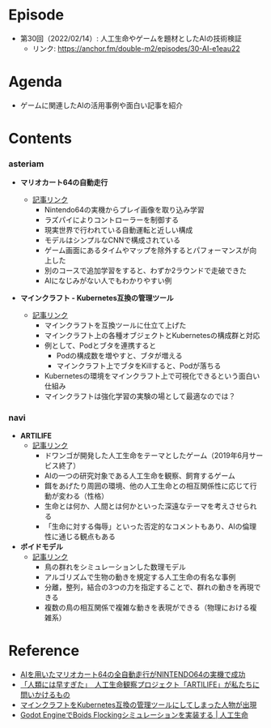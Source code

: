 # Episode

- 第30回（2022/02/14）: 人工生命やゲームを題材としたAIの技術検証
  - リンク: https://anchor.fm/double-m2/episodes/30-AI-e1eau22

# Agenda

- ゲームに関連したAIの活用事例や面白い記事を紹介

# Contents

### asteriam

- **マリオカート64の自動走行**
  - [記事リンク](https://gigazine.net/news/20211125-mario-kart-64-self-driving/)
    - Nintendo64の実機からプレイ画像を取り込み学習
    - ラズパイによりコントローラーを制御する
    - 現実世界で行われている自動運転と近しい構成
    - モデルはシンプルなCNNで構成されている
    - ゲーム画面にあるタイムやマップを除外するとパフォーマンスが向上した
    - 別のコースで追加学習をすると、わずか2ラウンドで走破できた
    - AIになじみがない人でもわかりやすい例

- **マインクラフト - Kubernetes互換の管理ツール**
  - [記事リンク](https://gigazine.net/news/20220107-kubecraftadmin/)
    - マインクラフトを互換ツールに仕立て上げた
    - マインクラフト上の各種オブジェクトとKubernetesの構成群と対応
    - 例として、Podとブタを連携すると
      - Podの構成数を増やすと、ブタが増える
      - マインクラフト上でブタをKillすると、Podが落ちる
    - Kubernetesの環境をマインクラフト上で可視化できるという面白い仕組み
    - マインクラフトは強化学習の実験の場として最適なのでは？

### navi

- **ARTILIFE**
  - [記事リンク](https://www.itmedia.co.jp/news/articles/1905/17/news060.html)
    - ドワンゴが開発した人工生命をテーマとしたゲーム（2019年6月サービス終了）
    - AIの一つの研究対象である人工生命を観察、飼育するゲーム
    - 餌をあげたり周囲の環境、他の人工生命との相互関係性に応じて行動が変わる（性格）
    - 生命とは何か、人間とは何かといった深遠なテーマを考えさせられる
    - 「生命に対する侮辱」といった否定的なコメントもあり、AIの倫理性に通じる観点もある
- **ボイドモデル**
  - [記事リンク](https://www.bioerrorlog.work/entry/boids-flocking-godot)
    - 鳥の群れをシミュレーションした数理モデル
    - アルゴリズムで生物の動きを規定する人工生命の有名な事例
    - 分離，整列，結合の3つの力を指定することで、群れの動きを再現できる
    - 複数の鳥の相互関係で複雑な動きを表現ができる（物理における複雑系）

# Reference

- [AIを用いたマリオカート64の全自動走行がNINTENDO64の実機で成功](https://gigazine.net/news/20211125-mario-kart-64-self-driving/)
- [「人類には早すぎた」　人工生命観察プロジェクト「ARTILIFE」が私たちに問いかけるもの](https://www.itmedia.co.jp/news/articles/1905/17/news060.html)
- [マインクラフトをKubernetes互換の管理ツールにしてしまった人物が出現](https://gigazine.net/news/20220107-kubecraftadmin/)
- [Godot EngineでBoids Flockingシミュレーションを実装する | 人工生命](https://www.bioerrorlog.work/entry/boids-flocking-godot)
